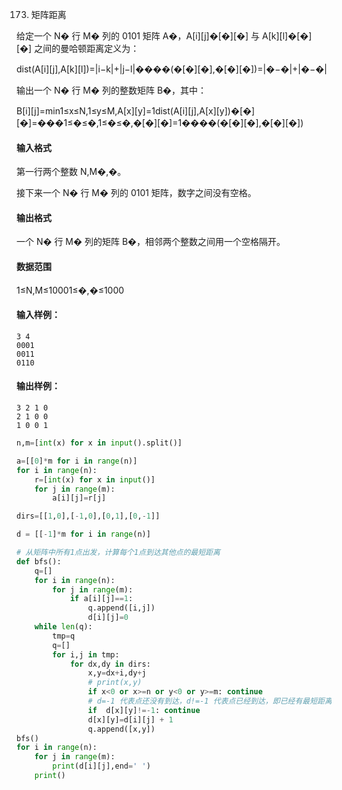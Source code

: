 173. 矩阵距离



给定一个 N� 行 M� 列的 0101 矩阵 A�，A[i][j]�[�][�] 与 A[k][l]�[�][�] 之间的曼哈顿距离定义为：

dist(A[i][j],A[k][l])=|i−k|+|j−l|����(�[�][�],�[�][�])=|�−�|+|�−�|

输出一个 N� 行 M� 列的整数矩阵 B�，其中：

B[i][j]=min1≤x≤N,1≤y≤M,A[x][y]=1dist(A[i][j],A[x][y])�[�][�]=���1≤�≤�,1≤�≤�,�[�][�]=1⁡����(�[�][�],�[�][�])

#### 输入格式

第一行两个整数 N,M�,�。

接下来一个 N� 行 M� 列的 0101 矩阵，数字之间没有空格。

#### 输出格式

一个 N� 行 M� 列的矩阵 B�，相邻两个整数之间用一个空格隔开。

#### 数据范围

1≤N,M≤10001≤�,�≤1000

#### 输入样例：

```
3 4
0001
0011
0110
```

#### 输出样例：

```
3 2 1 0
2 1 0 0
1 0 0 1
```
```py
n,m=[int(x) for x in input().split()]

a=[[0]*m for i in range(n)]
for i in range(n):
    r=[int(x) for x in input()]
    for j in range(m):
        a[i][j]=r[j]

dirs=[[1,0],[-1,0],[0,1],[0,-1]]

d = [[-1]*m for i in range(n)]

# 从矩阵中所有1点出发，计算每个1点到达其他点的最短距离
def bfs():
    q=[]
    for i in range(n):
        for j in range(m):
            if a[i][j]==1:
                q.append([i,j])
                d[i][j]=0
    while len(q):
        tmp=q
        q=[]
        for i,j in tmp:
            for dx,dy in dirs:
                x,y=dx+i,dy+j
                # print(x,y)
                if x<0 or x>=n or y<0 or y>=m: continue
                # d=-1 代表点还没有到达，d!=-1 代表点已经到达，即已经有最短距离了
                if  d[x][y]!=-1: continue
                d[x][y]=d[i][j] + 1
                q.append([x,y])
bfs()
for i in range(n):
    for j in range(m):
        print(d[i][j],end=' ')
    print()
    
    